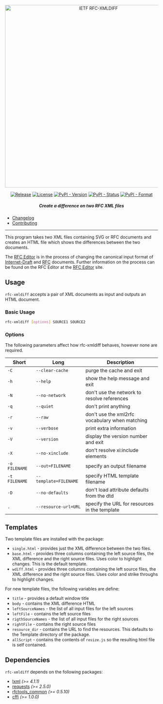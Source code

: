 <div align="center">
    
<img src="https://raw.githubusercontent.com/ietf-tools/common/main/assets/logos/ietf-rfc-xmldiff-logo.svg" alt="IETF RFC-XMLDIFF" width="600" />
    
[![Release](https://img.shields.io/github/release/ietf-tools/rfc-xmldiff.svg?style=flat&maxAge=360)](https://github.com/ietf-tools/rfc-xmldiff/releases)
[![License](https://img.shields.io/github/license/ietf-tools/rfc-xmldiff)](https://github.com/ietf-tools/rfc-xmldiff/blob/main/LICENSE)
[![PyPI - Version](https://img.shields.io/pypi/v/rfc-xmldiff)](https://pypi.org/project/rfc-xmldiff/)
[![PyPI - Status](https://img.shields.io/pypi/status/rfc-xmldiff)](https://pypi.org/project/rfc-xmldiff/)
[![PyPI - Format](https://img.shields.io/pypi/format/rfc-xmldiff)](https://pypi.org/project/rfc-xmldiff/)

##### Create a difference on two RFC XML files

</div>

- [Changelog](https://github.com/ietf-tools/rfc-xmldiff/blob/main/CHANGELOG.md)
- [Contributing](https://github.com/ietf-tools/rfc-xmldiff/blob/main/CONTRIBUTING.md)

---

This program takes two XML files containing SVG or RFC documents and creates an HTML file which shows the differences between the two documents.

The [RFC Editor](https://www.rfc-editor.org) is in the process of changing the canonical input format of [Internet-Draft](https://en.wikipedia.org/wiki/Internet_Draft) and [RFC](https://en.wikipedia.org/wiki/Request_for_Comments) documents.  Further information on the process can be found on the RFC Editor at the [RFC Editor](https://www.rfc-editor.org) site.

## Usage

`rfc-xmldiff` accepts a pair of XML documents as input and outputs an HTML document.

### Basic Usage

```sh
rfc-xmldiff [options] SOURCE1 SOURCE2
```

### Options

The following parameters affect how rfc-xmldiff behaves, however none are required.

| Short         | Long                  | Description                                    |
|---------------|-----------------------|------------------------------------------------|
| `-C`          | `--clear-cache`       | purge the cache and exit                       |
| `-h`          | `--help`              | show the help message and exit                 |
| `-N`          | `--no-network`        | don't use the network to resolve references    |
| `-q`          | `--quiet`             | don't print anything                           |
| `-r`          | `--raw`               | don't use the xml2rfc vocabulary when matching |
| `-v`          | `--verbose`           | print extra information                        |
| `-V`          | `--version`           | display the version number and exit            |
| `-X`          | `--no-xinclude`       | don't resolve xi:include elements              |
| `-o FILENAME` | `--out=FILENAME`      | specify an output filename                     |
| `-t FILENAME` | `--template=FILENAME` | specify HTML template filename                 |
| `-D`          | `--no-defaults`       | don't load attribute defaults from the dtd     |
| `.`           | `--resource-url=URL`  | specify the URL for resources in the template  |

## Templates

Two template files are installed with the package:

- `single.html` - provides just the XML difference between the two files.
- `base.html` - provides three columns containing the left source files, the XML difference and the right source files. Uses color to highlight changes. This is the default template.
- `wdiff.html` - provides three columns containing the left source files, the XML difference and the right source files. Uses color and strike throughs to highlight changes.

For new template files, the following variables are define:

- `title` - provides a default window title
- `body` - contains the XML difference HTML
- `leftSourceNames` - the list of all input files for the left sources
- `leftFile` - contains the left source files
- `rigthSourceNames` - the list of all input files for the right sources
- `rightFile` - contains the right source files
- `resource_dir` - contains the URL to find the resources. This defaults to the Template directory of the package.
- `allScript` - contains the contents of `resize.js` so the resulting html file is self contained.

## Dependencies

`rfc-xmldiff` depends on the following packages:

- [lxml](http://lxml.de) *(>= 4.1.1)*
- [requests](http://docs.python-requests.org) *(>= 2.5.0)*
- [rfctools_common](https://pypi.python.org/pypi/pip) *(>= 0.5.10)*
- [cffi](https://pypi.python.org/pypi/pip) *(>= 1.0.0)*
